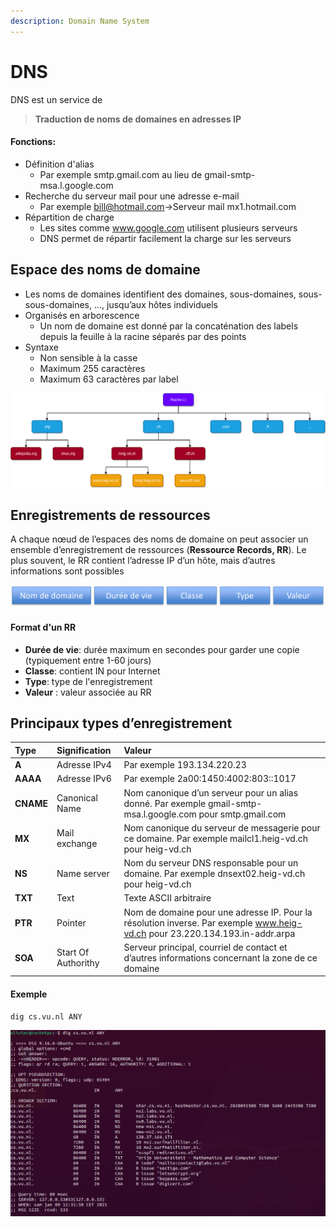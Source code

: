 ```yaml
---
description: Domain Name System
---
```


# DNS

DNS est un service de 

> **Traduction de noms de domaines en adresses IP**

#### **Fonctions:**

* Définition d'alias
  * Par exemple smtp.gmail.com au lieu de gmail-smtp-msa.l.google.com
* Recherche du serveur mail pour une adresse e-mail
  * Par exemple bill@hotmail.com→Serveur mail mx1.hotmail.com
* Répartition de charge
  * Les sites comme www.google.com utilisent plusieurs serveurs
  * DNS permet de répartir facilement la charge sur les serveurs

## Espace des noms de domaine

* Les noms de domaines identifient des domaines, sous-domaines, sous-sous-domaines, ..., jusqu’aux hôtes individuels
* Organisés en arborescence
  * Un nom de domaine est donné par la concaténation des labels depuis la feuille à la racine séparés par des points
* Syntaxe
  * Non sensible à la casse
  * Maximum 255 caractères
  * Maximum 63 caractères par label

![Top level domains \(.org .ch\), Second level domains \(.cff.ch\)](../.gitbook/assets/dns.png)

## Enregistrements de ressources

A chaque nœud de l’espaces des noms de domaine on peut associer un ensemble d’enregistrement de ressources \(**Ressource Records, RR**\). Le plus souvent, le RR contient l’adresse IP d’un hôte, mais d’autres informations sont possibles

![Ressource Record](../.gitbook/assets/image%20%28121%29.png)

#### Format d'un RR

* **Durée de vie**: durée maximum en secondes pour garder une copie \(typiquement entre 1-60 jours\)
* **Classe**: contient IN pour Internet
* **Type**: type de l'enregistrement
* **Valeur** : valeur associée au RR

## Principaux types d’enregistrement

| Type | Signification | Valeur |
| :--- | :--- | :--- |
| **A** | Adresse IPv4 | Par exemple 193.134.220.23 |
| **AAAA** | Adresse IPv6 | Par exemple 2a00:1450:4002:803::1017 |
| **CNAME** | Canonical Name | Nom canonique d’un serveur pour un alias donné. Par exemple gmail-smtp-msa.l.google.com pour smtp.gmail.com |
| **MX** | Mail exchange | Nom canonique du serveur de messagerie pour ce domaine. Par exemple mailcl1.heig-vd.ch pour heig-vd.ch |
| **NS** | Name server | Nom du serveur DNS responsable pour un domaine. Par exemple dnsext02.heig-vd.ch pour heig-vd.ch |
| **TXT** | Text | Texte ASCII arbitraire |
| **PTR** | Pointer | Nom de domaine pour une adresse IP. Pour la résolution inverse. Par exemple www.heig-vd.ch pour 23.220.134.193.in-addr.arpa |
| **SOA** | Start Of Authorithy | Serveur principal, courriel de contact et d’autres informations concernant la zone de ce domaine |

#### Exemple

```text
dig cs.vu.nl ANY
```

![Exploration du DNS de l&apos;universit&#xE9; d&apos;Amsterdam](../.gitbook/assets/image%20%28127%29.png)

